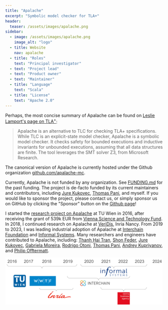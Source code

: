 ```yaml
---
title: "Apalache"
excerpt: "Symbolic model checker for TLA+"
header:
  teaser: /assets/images/apalache.png
sidebar:
  - image: /assets/images/apalache.png
    image_alt: "logo"
  - title: Website
    nav: apalache
  - title: "Roles"
    text: "Principal investigator"
  - text: "Project lead"
  - text: "Product owner"
  - text: "Maintainer"
  - title: "Language"
    text: "Scala"
  - title: "License"
    text: "Apache 2.0"
---
```


Perhaps, the most concise summary of Apalache can be found on [Leslie
Lamport's page on TLA<sup>+</sup>][]:

> Apalache is an alternative to TLC for checking TLA+ specifications.
> While TLC is an explicit-state model checker, Apalache is a symbolic
> model checker.  It checks safety for bounded executions and inductive
> invariants for unbounded executions, assuming that all data structures
> are finite.  The tool leverages the SMT solver Z3, from Microsoft
> Research.

The canonical version of Apalache is currently hosted under the Github
organization [github.com/apalache-mc][].

Currently, Apalache is not funded by any organization. See [FUNDING.md][] for
the past funding. The project is de-facto funded by its current maintainers and
contributors, including [Jure Kukovec][], [Thomas Pani][], and myself. If you
would like to sponsor the project, please contact us, or simply sponsor us on
GitHub by clicking the "Sponsor" button on the [Github page][Apalache Github]!

I started the [research project on Apalache][] at TU Wien in 2016, after
receiving the grant of 539k EUR from [Vienna Science and Technology
Fund][]. In 2018, I continued research on Apalache at [VeriDis][], Inria
Nancy. From 2019 to 2023, I was leading industrial adoption of Apalache at
[Interchain Foundation][] and [Informal Systems][]. Many researchers and
engineers have contributed to Apalache, including: [Thanh Hai Tran][],
[Shon Feder][], [Jure Kukovec][], [Gabriela Moreira][], [Rodrigo Otoni][],
[Thomas Pani][], [Andrey Kupriyanov][], and [Philip Offtermatt][].

![funding history](/assets/images/apalache-funding.png)


[Leslie Lamport's page on TLA<sup>+</sup>]: https://lamport.azurewebsites.net/tla/tools.html
[Apalache Github]: https://github.com/apalache-mc/apalache
[Vienna Science and Technology Fund]: https://www.wwtf.at/index.php?lang=EN
[research project on Apalache]: https://www.wwtf.at/funding/programmes/ict/ICT15-103/
[VeriDis]: https://team.inria.fr/veridis/
[Philip Offtermatt]: https://p-offtermatt.github.io/
[Thomas Pani]: https://thpani.net/ 
[Rodrigo Otoni]: https://swystems.usi.ch/author/rodrigo-otoni/
[Thanh Hai Tran]: https://scholar.google.com/citations?user=2JrhrNcAAAAJ&hl=en
[Jure Kukovec]: https://www.linkedin.com/in/jure-kukovec/
[Andrey Kupriyanov]: https://dblp.org/pid/05/7915.html
[Shon Feder]: http://shonfeder.net/
[Gabriela Moreira]: https://github.com/bugarela
[Informal Systems]: https://informal.systems
[Interchain Foundation]: https://interchain.io/
[github.com/apalache-mc]: https://github.com/apalache-mc/
[FUNDING.md]: https://github.com/apalache-mc/apalache/blob/main/FUNDING.md
